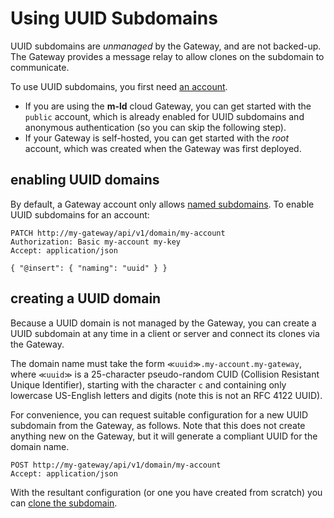 # Using UUID Subdomains

UUID subdomains are _unmanaged_ by the Gateway, and are not backed-up. The Gateway provides a message relay to allow clones on the subdomain to communicate.

To use UUID subdomains, you first need [an account](accounts.md).

- If you are using the **m-ld** cloud Gateway, you can get started with the `public` account, which is already enabled for UUID subdomains and anonymous authentication (so you can skip the following step).
- If your Gateway is self-hosted, you can get started with the _root_ account, which was created when the Gateway was first deployed.

## enabling UUID domains

By default, a Gateway account only allows [named subdomains](named-subdomains.md). To enable UUID subdomains for an account:

```http request
PATCH http://my-gateway/api/v1/domain/my-account
Authorization: Basic my-account my-key
Accept: application/json

{ "@insert": { "naming": "uuid" } }
```

## creating a UUID domain

Because a UUID domain is not managed by the Gateway, you can create a UUID subdomain at any time in a client or server and connect its clones via the Gateway.

The domain name must take the form `≪uuid≫.my-account.my-gateway`, where `≪uuid≫` is a 25-character pseudo-random CUID (Collision Resistant Unique Identifier), starting with the character `c` and containing only lowercase US-English letters and digits (note this is not an RFC 4122 UUID).

For convenience, you can request suitable configuration for a new UUID subdomain from the Gateway, as follows. Note that this does not create anything new on the Gateway, but it will generate a compliant UUID for the domain name.

```http request
POST http://my-gateway/api/v1/domain/my-account
Accept: application/json
```

With the resultant configuration (or one you have created from scratch) you can [clone the subdomain](clone-subdomain.md).